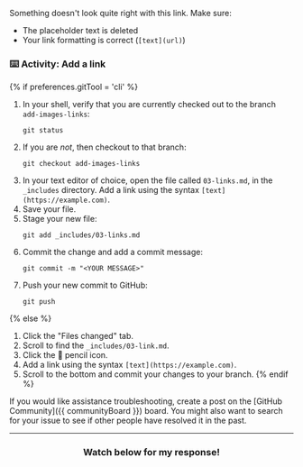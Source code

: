 Something doesn't look quite right with this link. Make sure:

- The placeholder text is deleted
- Your link formatting is correct (`[text](url)`)

### :keyboard: Activity: Add a link

{% if preferences.gitTool = 'cli' %}
1. In your shell, verify that you are currently checked out to the branch `add-images-links`:
      ```shell
      git status
      ```
1. If you are _not_, then checkout to that branch:
      ```shell
      git checkout add-images-links
      ```
1. In your text editor of choice, open the file called `03-links.md`, in the `_includes` directory. Add a link using the syntax `[text](https://example.com)`.
1. Save your file.
1. Stage your new file:
      ```shell
      git add _includes/03-links.md
      ```
1. Commit the change and add a commit message:
      ```shell
      git commit -m "<YOUR MESSAGE>"
      ```
1. Push your new commit to GitHub:
      ```shell
      git push
      ```
{% else %}
1. Click the "Files changed" tab.
1. Scroll to find the `_includes/03-link.md`.
1. Click the :pencil: pencil icon.
1. Add a link using the syntax `[text](https://example.com)`.
1. Scroll to the bottom and commit your changes to your branch.
{% endif %}

If you would like assistance troubleshooting, create a post on the [GitHub Community]({{ communityBoard }}) board. You might also want to search for your issue to see if other people have resolved it in the past.

<hr>
<h3 align="center">Watch below for my response!</h3>
